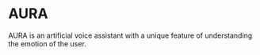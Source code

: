 # AURA
AURA is an artificial voice assistant with a unique feature of understanding the emotion of the user.
